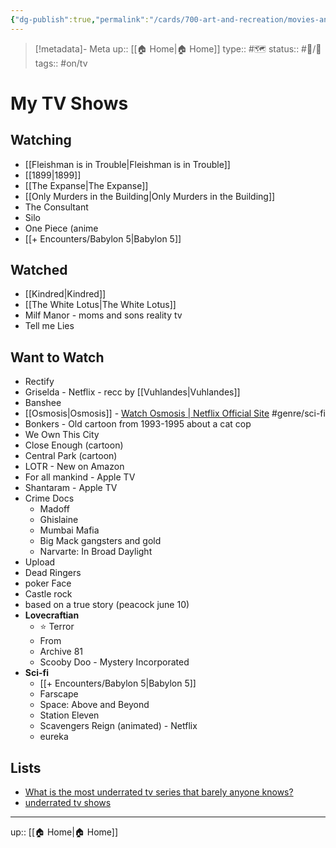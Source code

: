 ```yaml
---
{"dg-publish":true,"permalink":"/cards/700-art-and-recreation/movies-and-tv/my-tv-shows/"}
---
```


> [!metadata]- Meta
> up:: [[🏠 Home\|🏠 Home]]
> type:: #🗺 
> status:: #📝/🌿 
> tags::  #on/tv

# My TV Shows

## Watching
- [[Fleishman is in Trouble\|Fleishman is in Trouble]]
- [[1899\|1899]]
- [[The Expanse\|The Expanse]]
- [[Only Murders in the Building\|Only Murders in the Building]]
- The Consultant 
- Silo
- One Piece (anime
- [[+ Encounters/Babylon 5\|Babylon 5]]

## Watched
- [[Kindred\|Kindred]]
- [[The White Lotus\|The White Lotus]]
- Milf Manor - moms and sons reality tv
- Tell me Lies

## Want to Watch
- Rectify
- Griselda - Netflix - recc by [[Vuhlandes\|Vuhlandes]]
- Banshee
- [[Osmosis\|Osmosis]] - [Watch Osmosis | Netflix Official Site](https://www.netflix.com/watch/80189898?source=35) #genre/sci-fi
- Bonkers - Old cartoon from 1993-1995 about a cat cop
- We Own This City
- Close Enough (cartoon)
- Central Park (cartoon)
- LOTR - New on Amazon 
- For all mankind - Apple TV
- Shantaram - Apple TV 
- Crime Docs
	- Madoff
	- Ghislaine
	- Mumbai Mafia
	- Big Mack gangsters and gold
	- Narvarte: In Broad Daylight
- Upload
- Dead Ringers
- poker Face 
- Castle rock 
- based on a true story (peacock june 10)
- **Lovecraftian**
	- ⭐️ Terror
	- From
	- Archive 81
	- Scooby Doo - Mystery Incorporated
- **Sci-fi**
	- [[+ Encounters/Babylon 5\|Babylon 5]]
	- Farscape
	- Space: Above and Beyond
	- Station Eleven
	- Scavengers Reign (animated) - Netflix
	- eureka 

## Lists
- [What is the most underrated tv series that barely anyone knows?](https://x.com/TheCinesthetic/status/1724131513120493867?s=20)
- [underrated tv shows](https://x.com/thecinesthetic/status/1849881110286614775?s=61&t=gyRX2W0x81b80X8f34EMoQ)
---
up:: [[🏠 Home\|🏠 Home]]

